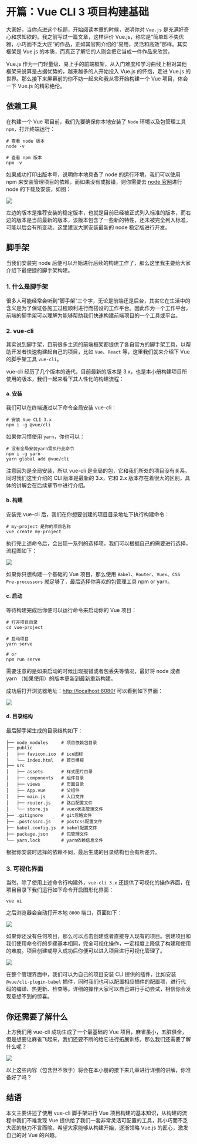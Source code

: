 # 开篇：Vue CLI 3 项目构建基础

大家好，当你点进这个标题，开始阅读本章的时候，说明你对 `Vue.js` 是充满好奇心和求知欲的。我之前写过一篇文章，这样评价 Vue.js，称它是“简单却不失优雅，小巧而不乏大匠”的作品，正如其官网介绍的“易用，灵活和高效”那样。其实框架是 Vue.js 的本质，而真正了解它的人则会把它当成一件作品来欣赏。

Vue.js 作为一门轻量级、易上手的前端框架，从入门难度和学习曲线上相对其他框架来说算是占据优势的，越来越多的人开始投入 Vue.js 的怀抱，走进 Vue.js 的世界。那么接下来屏幕前的你不妨一起来和我从零开始构建一个 Vue 项目，体会一下 Vue.js 的精彩绝伦。

## 依赖工具

在构建一个 Vue 项目前，我们先要确保你本地安装了 `Node` 环境以及包管理工具 `npm`，打开终端运行：

```
# 查看 node 版本
node -v

# 查看 npm 版本
npm -v

```

如果成功打印出版本号，说明你本地具备了 node 的运行环境，我们可以使用 npm 来安装管理项目的依赖，而如果没有或报错，则你需要去 [node 官网](https://nodejs.org/en/)进行 node 的下载及安装，如图：

![](https://p1-jj.byteimg.com/tos-cn-i-t2oaga2asx/gold-user-assets/2018/10/31/166c5eb2c6f04593~tplv-t2oaga2asx-jj-mark:1512:0:0:0:q75.png?w=575&h=197&f=png&s=29269)

左边的版本是推荐安装的稳定版本，也就是目前已经被正式列入标准的版本，而右边的版本是当前最新的版本，该版本包含了一些新的特性，还未被完全列入标准，可能以后会有所变动。这里建议大家安装最新的 node 稳定版进行开发。

## 脚手架

当我们安装完 node 后便可以开始进行后续的构建工作了，那么这里我主要给大家介绍下最便捷的脚手架构建。

### 1\. 什么是脚手架

很多人可能经常会听到“脚手架”三个字，无论是前端还是后台，其实它在生活中的含义是为了保证各施工过程顺利进行而搭设的工作平台。因此作为一个工作平台，前端的脚手架可以理解为能够帮助我们快速构建前端项目的一个工具或平台。

### 2\. vue-cli

其实说到脚手架，目前很多主流的前端框架都提供了各自官方的脚手架工具，以帮助开发者快速构建起自己的项目，比如 `Vue`、`React` 等，这里我们就来介绍下 Vue 的脚手架工具 `vue-cli`。

vue-cli 经历了几个版本的迭代，目前最新的版本是 3.x，也是本小册构建项目所使用的版本，我们一起来看下其人性化的构建流程：

#### a. 安装

我们可以在终端通过以下命令全局安装 vue-cli：

```
# 安装 Vue CLI 3.x
npm i -g @vue/cli

```

如果你习惯使用 `yarn`，你也可以：

```
# 没有全局安装yarn需执行此命令
npm i -g yarn
yarn global add @vue/cli

```

注意因为是全局安装，所以 vue-cli 是全局的包，它和我们所处的项目没有关系。同时我们这里介绍的 CLI 版本是最新的 3.x，它和 2.x 版本存在着很大的区别，具体的讲解会在后续章节中进行介绍。

#### b. 构建

安装完 vue-cli 后，我们在你想要创建的项目目录地址下执行构建命令：

```
# my-project 是你的项目名称
vue create my-project

```

执行完上述命令后，会出现一系列的选择项，我们可以根据自己的需要进行选择，流程图如下：

![](https://p1-jj.byteimg.com/tos-cn-i-t2oaga2asx/gold-user-assets/2018/6/18/16412343fab2e351~tplv-t2oaga2asx-jj-mark:1512:0:0:0:q75.png?w=980&h=634&f=png&s=57073)

如果你只想构建一个基础的 Vue 项目，那么使用 `Babel`、`Router`、`Vuex`、`CSS Pre-processors` 就足够了，最后选择你喜欢的包管理工具 npm or yarn。

#### c. 启动

等待构建完成后你便可以运行命令来启动你的 Vue 项目：

```
# 打开项目目录
cd vue-project

# 启动项目
yarn serve

# or
npm run serve

```

需要注意的是如果启动的时候出现报错或者包丢失等情况，最好将 node 或者 yarn （如果使用）的版本更新到最新重新构建。

成功后打开浏览器地址：[http://localhost:8080/](http://localhost:8080/) 可以看到如下界面：

![](https://p1-jj.byteimg.com/tos-cn-i-t2oaga2asx/gold-user-assets/2018/6/18/164125dcfb6fa7d5~tplv-t2oaga2asx-jj-mark:1512:0:0:0:q75.png)

#### d. 目录结构

最后脚手架生成的目录结构如下：

```
├── node_modules     # 项目依赖包目录
├── public
│   ├── favicon.ico  # ico图标
│   └── index.html   # 首页模板
├── src 
│   ├── assets       # 样式图片目录
│   ├── components   # 组件目录
│   ├── views        # 页面目录
│   ├── App.vue      # 父组件
│   ├── main.js      # 入口文件
│   ├── router.js    # 路由配置文件
│   └── store.js     # vuex状态管理文件
├── .gitignore       # git忽略文件
├── .postcssrc.js    # postcss配置文件
├── babel.config.js  # babel配置文件
├── package.json     # 包管理文件
└── yarn.lock        # yarn依赖信息文件

```

根据你安装时选择的依赖不同，最后生成的目录结构也会有所差异。

### 3\. 可视化界面

当然，除了使用上述命令行构建外，`vue-cli 3.x` 还提供了可视化的操作界面，在项目目录下我们运行如下命令开启图形化界面：

```
vue ui

```

之后浏览器会自动打开本地 `8000` 端口，页面如下：

![](https://p1-jj.byteimg.com/tos-cn-i-t2oaga2asx/gold-user-assets/2018/6/26/1643ca037f818a81~tplv-t2oaga2asx-jj-mark:1512:0:0:0:q75.png?w=805&h=396&f=png&s=18543)

如果你还没有任何项目，那么可以点击创建或者直接导入现有的项目。创建项目和我们使用命令行的步骤基本相同，完全可视化操作，一定程度上降低了构建和使用的难度。项目创建或导入成功后你便可以进入项目进行可视化管理了。

![](https://p1-jj.byteimg.com/tos-cn-i-t2oaga2asx/gold-user-assets/2018/6/26/1643ca8799bb4491~tplv-t2oaga2asx-jj-mark:1512:0:0:0:q75.png?w=819&h=397&f=png&s=71058)

在整个管理界面中，我们可以为自己的项目安装 CLI 提供的插件，比如安装 `@vue/cli-plugin-babel` 插件，同时我们也可以配置相应插件的配置项，进行代码的编译、热更新、检查等。详细的操作大家可以自己进行手动尝试，相信你会发现意想不到的惊喜。

## 你还需要了解什么

上方我们用 vue-cli 成功生成了一个最基础的 Vue 项目，麻雀虽小，五脏俱全，但是想要让麻雀飞起来，我们还要不断的给它进行拓展训练，那么我们还需要了解什么呢？

![](https://p1-jj.byteimg.com/tos-cn-i-t2oaga2asx/gold-user-assets/2018/9/20/165f2c3a9c4f640c~tplv-t2oaga2asx-jj-mark:1512:0:0:0:q75.png?w=665&h=251&f=png&s=21583)

以上这些内容（包含但不限于）将会在本小册的接下来几章进行详细的讲解，你准备好了吗？

## 结语

本文主要讲述了使用 vue-cli 脚手架进行 Vue 项目构建的基本知识，从构建的流程中我们不难发现 Vue 提供给了我们一套非常灵活可配置的工具，其小巧而不乏大匠的魅力不言而喻。希望大家能够从构建开始，逐渐领略 Vue.js 的匠心，激发自己的对 Vue 的兴趣。